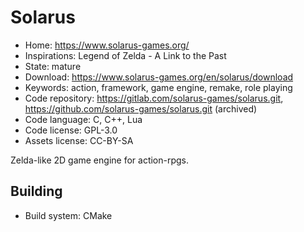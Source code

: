 # Solarus

- Home: https://www.solarus-games.org/
- Inspirations: Legend of Zelda - A Link to the Past
- State: mature
- Download: https://www.solarus-games.org/en/solarus/download
- Keywords: action, framework, game engine, remake, role playing
- Code repository: https://gitlab.com/solarus-games/solarus.git, https://github.com/solarus-games/solarus.git (archived)
- Code language: C, C++, Lua
- Code license: GPL-3.0
- Assets license: CC-BY-SA

Zelda-like 2D game engine for action-rpgs.

## Building

- Build system: CMake

